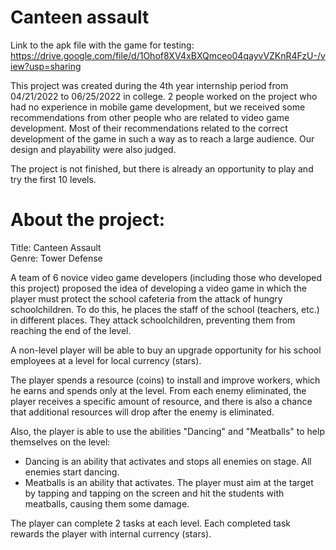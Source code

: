 # Canteen assault
 
Link to the apk file with the game for testing:
https://drive.google.com/file/d/1Ohof8XV4xBXQmceo04qayvVZKnR4FzU-/view?usp=sharing
 
This project was created during the 4th year internship period from 04/21/2022 to 06/25/2022 in college. 2 people worked on the project who had no experience in mobile game development, but we received some recommendations from other people who are related to video game development. Most of their recommendations related to the correct development of the game in such a way as to reach a large audience. Our design and playability were also judged.

The project is not finished, but there is already an opportunity to play and try the first 10 levels.

# About the project:
Title: Canteen Assault   
Genre: Tower Defense

A team of 6 novice video game developers (including those who developed this project) proposed the idea of developing a video game in which the player must protect the school cafeteria from the attack of hungry schoolchildren. To do this, he places the staff of the school (teachers, etc.) in different places. They attack schoolchildren, preventing them from reaching the end of the level.

A non-level player will be able to buy an upgrade opportunity for his school employees at a level for local currency (stars).

The player spends a resource (coins) to install and improve workers, which he earns and spends only at the level. From each enemy eliminated, the player receives a specific amount of resource, and there is also a chance that additional resources will drop after the enemy is eliminated.

Also, the player is able to use the abilities "Dancing" and "Meatballs" to help themselves on the level:
- Dancing is an ability that activates and stops all enemies on stage. All enemies start dancing.
- Meatballs is an ability that activates. The player must aim at the target by tapping and tapping on the screen and hit the students with meatballs, causing them some damage.

The player can complete 2 tasks at each level. Each completed task rewards the player with internal currency (stars).

